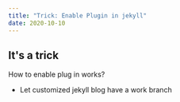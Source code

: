 ```yaml
---
title: "Trick: Enable Plugin in jekyll"
date: 2020-10-10
---
```

## It's a trick
How to enable plug in works?
- Let customized jekyll blog have a work branch

